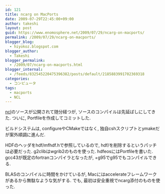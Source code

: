 ```yaml
---
id: 121
title: ncarg on MacPorts
date: 2009-07-29T22:45:00+09:00
author: takeshi
layout: post
guid: https://www.enomosphere.net/2009/07/29/ncarg-on-macports/
permalink: /2009/07/29/ncarg-on-macports/
blogger_blog:
  - hiyokoz.blogspot.com
blogger_author:
  - Takeshi
blogger_permalink:
  - /2009/07/ncarg-on-macports.html
blogger_internal:
  - /feeds/832545220475396382/posts/default/2185883991702369318
categories:
  - コンピュータ
tags:
  - macports
  - NCL
---
```

<a href="http://www.ncl.ucar.edu/">ncl</a>のソースが公開されて随分経つが, ソースのコンパイルは先延ばしにしてきた. ついに, Portfileを作成してコミットした. 

ビルドシステムは, configureやCMakeではなく, 独自cshスクリプトとymakeだが案外順調に進んだ.

HDFのヘッダをhdf/mfhdf.hで参照しているので, hdf/を削除するというパッチは必要だった. g2clibはwgrib2のものを使った. hdfeosにはPortfileを書いた. gcc43が既定のfortranコンパイラとなったが, +g95でg95でもコンパイルできる.

BLASのコンパイルに時間をかけているが, Macにはaccelerateフレームワークがあるから無駄なような気がする. でも, 最初は安全重視でncarg添付のものを使った.